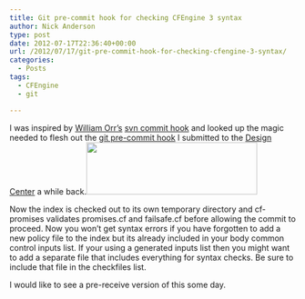 ```yaml
---
title: Git pre-commit hook for checking CFEngine 3 syntax
author: Nick Anderson
type: post
date: 2012-07-17T22:36:40+00:00
url: /2012/07/17/git-pre-commit-hook-for-checking-cfengine-3-syntax/
categories:
  - Posts
tags:
  - CFEngine
  - git

---
```

I was inspired by [William Orr&#8217;s][1] [svn commit hook][2] and looked up the magic needed to flesh out the [git pre-commit hook][3] I submitted to the [Design Center][4] a while back.[<img class="aligncenter size-medium wp-image-1049" title="git_cf3" src="http://www.cmdln.org/images/wp-content/uploads/2012/07/git_cf3-300x92.png" alt="" width="300" height="92" srcset="http://www.cmdln.org/images/wp-content/uploads/2012/07/git_cf3-300x92.png 300w, http://www.cmdln.org/images/wp-content/uploads/2012/07/git_cf3.png 423w" sizes="(max-width: 300px) 100vw, 300px" />][5]

Now the index is checked out to its own temporary directory and cf-promises validates promises.cf and failsafe.cf before allowing the commit to proceed. Now you won&#8217;t get syntax errors if you have forgotten to add a new policy file to the index but its already included in your body common control inputs list. If your using a generated inputs list then you might want to add a separate file that includes everything for syntax checks. Be sure to include that file in the checkfiles list.

I would like to see a pre-receive version of this some day.

 [1]: http://worrbase.com
 [2]: https://cfengine.com/forum/read.php?3,26459
 [3]: https://github.com/cfengine/design-center/tree/master/tools/git-pre-commit
 [4]: https://github.com/cfengine/design-center/
 [5]: http://www.cmdln.org/images/wp-content/uploads/2012/07/git_cf3.png
